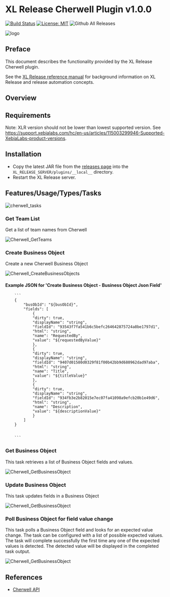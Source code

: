 # XL Release Cherwell Plugin v1.0.0

[![Build Status][xlr-cherwell-plugin-travis-image]][xlr-cherwell-plugin-travis-url]
[![License: MIT][xlr-cherwell-plugin-license-image]][xlr-cherwell-plugin-license-url]
![Github All Releases][xlr-cherwell-plugin-downloads-image]

![logo](images/cherwell.png)


## Preface

This document describes the functionality provided by the XL Release Cherwell plugin.
  
See the [XL Release reference manual](https://docs.xebialabs.com/xl-release) for background information on XL Release and release automation concepts.  

## Overview

## Requirements

Note:  XLR version should not be lower than lowest supported version.  See <https://support.xebialabs.com/hc/en-us/articles/115003299946-Supported-XebiaLabs-product-versions>.

## Installation

* Copy the latest JAR file from the [releases page](https://github.com/xebialabs-community/xlr-cherwell-plugin/releases) into the `XL_RELEASE_SERVER/plugins/__local__` directory.
* Restart the XL Release server.

## Features/Usage/Types/Tasks

![cherwell_tasks](images/Cherwell_Tasks.png)

### Get Team List

Get a list of team names from Cherwell

![Cherwell_GetTeams](images/Cherwell_GetTeamsTask.png)

### Create Business Object

Create a new Cherwell Business Object

![Cherwell_CreateBusinessObjects](images/Cherwell_CreateBusinessObject.png)

#### Example JSON for 'Create Business Object - Business Object Json Field'
        ```
        {
            "busObId": "${busObId}",
            "fields": [
                {
                "dirty": true,
                "displayName": "string",
                "fieldId": "93543f7fa541b6c5befc264642875724a8be1797d1",
                "html": "string",
                "name": "RequestedBy",
                "value": "${requestedByValue}"
                },
                {
                "dirty": true,
                "displayName": "string",
                "fieldId": "9407d01580d0329f81f00b42bb9d680962dad97aba",
                "html": "string",
                "name": "Title",
                "value": "${titleValue}"
                },
                {
                "dirty": true,
                "displayName": "string",
                "fieldId": "934fb3e2b82015e7ec07fa41098a9efcb20b1e49d6",
                "html": "string",
                "name": "Description",
                "value": "${descriptionValue}"
                }
            ]
        }


        ```

### Get Business Object

This task retrieves a list of Business Object fields and values.

![Cherwell_GetBusinessObject](images/Cherwell_GetBusinessObject.png)

### Update Business Object

This task updates fields in a Business Object

![Cherwell_GetBusinessObject](images/Cherwell_UpdateBusinessObject.png)

### Poll Business Object for field value change

This task polls a Business Object field and looks for an expected value change. The task can be configured with a list of possible expected values. The task will complete successfully the first time any one of the expected values is detected. The detected value will be displayed in the completed task output.

![Cherwell_GetBusinessObject](images/Cherwell_Polling.png)


## References

* [Cherwell API](https://cherwellsupport.com/WebHelp/csm/en/9.2/content/system_administration/rest_api/csm_rest_api_landing_page.html)


[xlr-cherwell-plugin-travis-image]: https://travis-ci.org/xebialabs-community/xlr-cherwell-plugin.svg?branch=master
[xlr-cherwell-plugin-travis-url]: https://travis-ci.org/xebialabs-community/xlr-cherwell-plugin
[xlr-cherwell-plugin-license-image]: https://img.shields.io/badge/License-MIT-yellow.svg
[xlr-cherwell-plugin-license-url]: https://opensource.org/licenses/MIT
[xlr-cherwell-plugin-downloads-image]: https://img.shields.io/github/downloads/xebialabs-community/xlr-cherwell-plugin/total.svg

